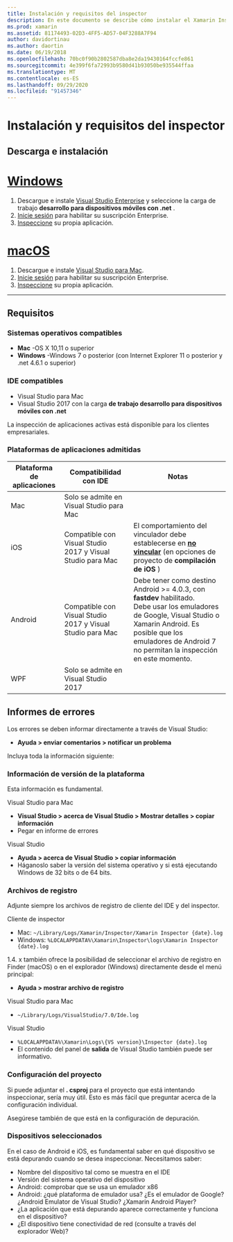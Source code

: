 ```yaml
---
title: Instalación y requisitos del inspector
description: En este documento se describe cómo instalar el Xamarin Inspector y se describen las plataformas de sistema operativo, IDE y de aplicación compatibles.
ms.prod: xamarin
ms.assetid: 81174493-02D3-4FF5-AD57-04F3288A7F94
author: davidortinau
ms.author: daortin
ms.date: 06/19/2018
ms.openlocfilehash: 70bc0f90b2802587dba8e2da19430164fccfe861
ms.sourcegitcommit: 4e399f6fa72993b9580d41b93050be935544ffaa
ms.translationtype: MT
ms.contentlocale: es-ES
ms.lasthandoff: 09/29/2020
ms.locfileid: "91457346"
---
```

# <a name="inspector-installation-and-requirements"></a>Instalación y requisitos del inspector

## <a name="download-and-installation"></a>Descarga e instalación

# <a name="windows"></a>[Windows](#tab/windows)

1. Descargue e instale [Visual Studio Enterprise](https://visualstudio.microsoft.com/vs/) y seleccione la carga de trabajo **desarrollo para dispositivos móviles con .net** .
1. [Inicie sesión](/visualstudio/ide/signing-in-to-visual-studio) para habilitar su suscripción Enterprise.
1. [Inspeccione](~/tools/inspector/inspect.md) su propia aplicación.

# <a name="macos"></a>[macOS](#tab/macos)

1. Descargue e instale [Visual Studio para Mac](https://visualstudio.microsoft.com/vs/mac/).
1. [Inicie sesión](/visualstudio/mac/activation) para habilitar su suscripción Enterprise.
1. [Inspeccione](~/tools/inspector/inspect.md) su propia aplicación.

-----

## <a name="requirements"></a>Requisitos

### <a name="supported-operating-systems"></a>Sistemas operativos compatibles

- **Mac** -OS X 10,11 o superior
- **Windows** -Windows 7 o posterior (con Internet Explorer 11 o posterior y .net 4.6.1 o superior)

### <a name="supported-ides"></a>IDE compatibles

- Visual Studio para Mac
- Visual Studio 2017 con la carga **de trabajo desarrollo para dispositivos móviles con .net**

La inspección de aplicaciones activas está disponible para los clientes empresariales.

<a name="supported-platforms"></a>

### <a name="supported-app-platforms"></a>Plataformas de aplicaciones admitidas

|Plataforma de aplicaciones|Compatibilidad con IDE|Notas|
|--- |--- |--- |
|Mac|Solo se admite en Visual Studio para Mac|
|iOS|Compatible con Visual Studio 2017 y Visual Studio para Mac| El comportamiento del vinculador debe establecerse en [**no vincular**](~/ios/deploy-test/linker.md) (en opciones de proyecto de **compilación de iOS** ) |
|Android|Compatible con Visual Studio 2017 y Visual Studio para Mac|Debe tener como destino Android >= 4.0.3, con **fastdev** habilitado.<br />Debe usar los emuladores de Google, Visual Studio o Xamarin Android. Es posible que los emuladores de Android 7 no permitan la inspección en este momento.|
|WPF|Solo se admite en Visual Studio 2017|

<a name="reporting-bugs"></a>

## <a name="reporting-bugs"></a>Informes de errores

Los errores se deben informar directamente a través de Visual Studio:

- **Ayuda > enviar comentarios > notificar un problema**

Incluya toda la información siguiente:

### <a name="platform-version-information"></a>Información de versión de la plataforma

Esta información es fundamental.

Visual Studio para Mac

- **Visual Studio > acerca de Visual Studio > Mostrar detalles > copiar información**
- Pegar en informe de errores

Visual Studio

- **Ayuda > acerca de Visual Studio > copiar información**
- Háganoslo saber la versión del sistema operativo y si está ejecutando Windows de 32 bits o de 64 bits.

### <a name="log-files"></a>Archivos de registro

Adjunte siempre los archivos de registro de cliente del IDE y del inspector.

Cliente de inspector

- Mac: `~/Library/Logs/Xamarin/Inspector/Xamarin Inspector {date}.log`
- Windows: `%LOCALAPPDATA%\Xamarin\Inspector\logs\Xamarin Inspector {date}.log`

1.4. x también ofrece la posibilidad de seleccionar el archivo de registro en Finder (macOS) o en el explorador (Windows) directamente desde el menú principal:

- **Ayuda > mostrar archivo de registro**

Visual Studio para Mac

- `~/Library/Logs/VisualStudio/7.0/Ide.log`

Visual Studio

- `%LOCALAPPDATA%\Xamarin\Logs\{VS version}\Inspector {date}.log`
- El contenido del panel de **salida** de Visual Studio también puede ser informativo.

### <a name="project-settings"></a>Configuración del proyecto

Si puede adjuntar el **. csproj** para el proyecto que está intentando inspeccionar, sería muy útil. Esto es más fácil que preguntar acerca de la configuración individual.

Asegúrese también de que está en la configuración de depuración.

### <a name="selected-devices"></a>Dispositivos seleccionados

En el caso de Android e iOS, es fundamental saber en qué dispositivo se está depurando cuando se desea inspeccionar. Necesitamos saber:

- Nombre del dispositivo tal como se muestra en el IDE
- Versión del sistema operativo del dispositivo
- Android: comprobar que se usa un emulador x86
- Android: ¿qué plataforma de emulador usa? ¿Es el emulador de Google? ¿Android Emulator de Visual Studio? ¿Xamarin Android Player?
- ¿La aplicación que está depurando aparece correctamente y funciona en el dispositivo?
- ¿El dispositivo tiene conectividad de red (consulte a través del explorador Web)?

[client-bugs]: https://github.com/Microsoft/workbooks/issues/new